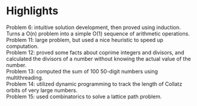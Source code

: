 # Highlights
Problem 6: intuitive solution development, then proved using induction. Turns a O(n) problem into a simple O(1) sequence of arithmetic operations.\
Problem 11: large problem, but used a nice heuristic to speed up computation.\
Problem 12: proved some facts about coprime integers and divisors, and calculated the divisors of a number without knowing the actual value of the number.\
Problem 13: computed the sum of 100 50-digit numbers using multithreading.\
Problem 14: utilized dynamic programming to track the length of Collatz orbits of very large numbers.\
Problem 15: used combinatorics to solve a lattice path problem.
